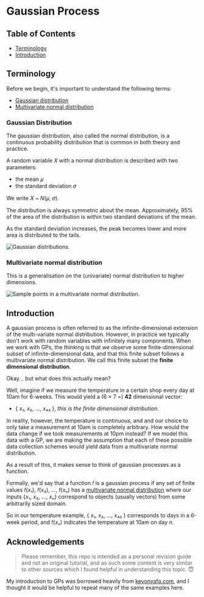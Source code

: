 # Gaussian Process

## Table of Contents

 - [Terminology](https://github.com/benjaminhadfield/machine-learning/tree/master/src/gaussian_process#terminology)
  - [Introduction](https://github.com/benjaminhadfield/machine-learning/tree/master/src/gaussian_process#introduction)

## Terminology

Before we begin, it's important to understand the following terms:
 
 - [Gaussian distribution](https://github.com/benjaminhadfield/machine-learning/tree/master/src/gaussian_process#gaussian-distribution)
 - [Multivariate normal distribution](https://github.com/benjaminhadfield/machine-learning/tree/master/src/gaussian_process#multivariate-normal-distribution)

### Gaussian Distribution

The gaussian distribution, also called the normal distribution, is a continuous probability distribution that is common in both theory and practice.

A random variable 𝑋 with a normal distribution is described with two parameters:
 - the mean 𝜇
 - the standard deviation 𝜎
 
We write 𝑋 ~ 𝑁(𝜇, 𝜎).
 
The distribution is always symmetric about the mean. Approximately, 95% of the area of the distribution is within two standard deviations of the mean.

As the standard deviation increases, the peak becomes lower and more area is distributed to the tails.

![Gaussian distributions.](https://upload.wikimedia.org/wikipedia/commons/thumb/7/74/Normal_Distribution_PDF.svg/700px-Normal_Distribution_PDF.svg.png)

### Multivariate normal distribution

This is a generalisation on the (univariate) normal distribution to higher dimensions.

![Sample points in a multivariate normal distribution.](https://upload.wikimedia.org/wikipedia/commons/thumb/8/8e/MultivariateNormal.png/600px-MultivariateNormal.png)

## Introduction

A gaussian process is often referred to as the infinite-dimensional extension of the multi-variate normal distribution. However, in practice we typically don't work with random variables with infinitely many components. When we work with GPs, the thinking is that we observe some finite-dimensional subset of infinite-dimensional data, and that this finite subset follows a multivariate normal distribution. We call this finite subset the **finite dimensional distribution**.

Okay... but what does this actually mean?

Well, imagine if we measure the temperature in a certain shop every day at 10am for 6-weeks. This would yield a (6 × 7 =) **42** dimensional vector:

 - { 𝑥₁, 𝑥₂, ..., 𝑥₄₂ }, _this is the finite dimensional distribution_.

In reality, however, the temperature is continuous, and and our choice to only take a measurement at 10am is completely arbitrary. How would the data change if we took measurements at 10pm instead? If we model this data with a GP, we are making the assumption that each of these possible data collection schemes would yield data from a multivariate normal distribution.

As a result of this, it makes sense to think of gaussian processes as a function.

Formally, we'd say that a function 𝑓 is a gaussian process if any set of finite values 𝑓(𝑥₁), 𝑓(𝑥₂), ..., 𝑓(𝑥ₙ) has a [multivariate normal distribution](https://github.com/benjaminhadfield/machine-learning/tree/master/src/gaussian_process#multivariate-normal-distribution) where our inputs {𝑥₁, 𝑥₂, ..., 𝑥ₙ} correspond to objects (usually vectors) from some arbitrarily sized domain.

So in our temperature example, { 𝑥₁, 𝑥₂, ..., 𝑥₄₂ } corresponds to days in a 6-week period, and 𝑓(𝑥ₙ) indicates the temperature at 10am on day 𝑛.

## Acknowledgements

> Please remember, this repo is intended as a personal revision guide and not an original tutorial, and as such some content is very similar to other sources which I found helpful in understanding this topic. 😇

My introduction to GPs was borrowed heavily from [keyonvafa.com](http://keyonvafa.com/gp-tutorial/), and I thought it would be helpful to repeat many of the same examples here.
